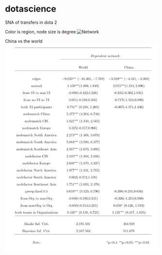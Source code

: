 # dotascience
SNA of transfers in dota 2


Color is region, node size is degree
![Network](https://github.com/vvseva/dotascience-/blob/master/ic2s2transf.jpg)

China vs the world
![table](https://github.com/vvseva/dotascience/blob/master/ERGM_table.jpg?raw=true)
